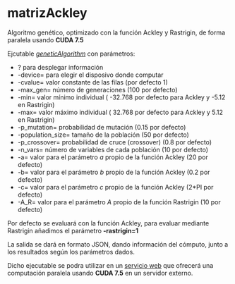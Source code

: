 # matrizAckley

Algoritmo genético, optimizado con la función Ackley y Rastrigin, de forma paralela usando **CUDA 7.5**

Ejcutable [*geneticAlgorithm*](https://github.com/JCristobal/geneticAlgorithm/blob/master/geneticAlgorithm) con parámetros: 

* ? para desplegar información
* -device= para elegir el disposivo donde computar
* -cvalue= valor constante de las filas (por defecto 1)
* -max_gen= número de generaciones (100 por defecto)
* -min= valor mínimo individual ( -32.768 por defecto para Ackley y -5.12 en Rastrigin)
* -max= valor máximo individual ( 32.768 por defecto para Ackley y 5.12 en Rastrigin)
* -p_mutation= probabilidad de mutación (0.15 por defecto)
* -population_size= tamaño de la población (50 por defecto)
* -p_crossover= probabilidad de cruce (crossover) (0.8 por defecto)
* -n_vars= número de variables de cada población  (10 por defecto)
* -a= valor para el parámetro *a* propio de la función Ackley (20 por defecto) 
* -b= valor para el parámetro *b* propio de la función Ackley (0.2 por defecto) 
* -c= valor para el parámetro *c* propio de la función Ackley (2*PI por defecto)
* -A_R= valor para el parámetro *A* propio de la función Rastrigin (10 por defecto)


Por defecto se evaluará con la función Ackley, para evaluar mediante Rastrigin añadimos el parámetro **-rastrigin=1**

La salida se dará en formato JSON, dando información del cómputo, junto a los resultados según los parámetros dados.

Dicho ejecutable se podra utilizar en un [servicio web](https://github.com/JCristobal/SWGPU) que ofrecerá una computación paralela usando **CUDA 7.5** en un servidor externo.



